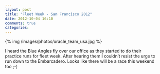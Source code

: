 ```yaml
---
layout: post
title: "Fleet Week - San Francisco 2012"
date: 2012-10-04 16:10
comments: true
categories: 
---
```


{% img /images/photos/oracle_team_usa.jpg %}

I heard the Blue Angles fly over our office as they started to do their practice runs for fleet week.  After hearing them I couldn’t resist the urge to run down to the Embarcadero.  Looks like there will be a race this weekend too ;-)

